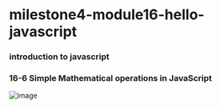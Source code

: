 # milestone4-module16-hello-javascript
### introduction to javascript

### 16-6 Simple Mathematical operations in JavaScript

![image](https://user-images.githubusercontent.com/51745662/182013789-e3ff698e-9107-4eab-8d6d-874a287c527d.png)
